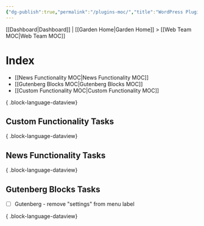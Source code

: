 ```yaml
---
{"dg-publish":true,"permalink":"/plugins-moc/","title":"WordPress Plugins","hide":true,"tags":["WordPress"],"created":"2024-08-19T13:01:39.215-07:00","updated":"2024-09-18T09:35:11.706-07:00"}
---
```


[[Dashboard\|Dashboard]] | [[Garden Home\|Garden Home]] > [[Web Team MOC\|Web Team MOC]]
# Index
- [[News Functionality MOC\|News Functionality MOC]]
- [[Gutenberg Blocks MOC\|Gutenberg Blocks MOC]]
- [[Custom Functionality MOC\|Custom Functionality MOC]]

{ .block-language-dataview}

## Custom Functionality Tasks

{ .block-language-dataview}

## News Functionality Tasks

{ .block-language-dataview}

## Gutenberg Blocks Tasks
- [ ] Gutenberg - remove "settings" from menu label

{ .block-language-dataview}